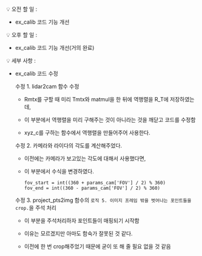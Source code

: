 <aside>
💡 오전 할 일 :

- ex_calib 코드 기능 개선

</aside>
 
<aside>
💡 오후 할 일 :

- ex_calib 코드 기능 개선(거의 완료)

</aside>

💡 세부 사항 :

- ex_calib 코드 수정

  수정 1. lidar2cam 함수 수정

  - Rmtx를 구할 때 미리 Tmtx와 matmul을 한 뒤에 역행렬을 R_T에 저장하였는데,

  - 이 부분에서 역행렬을 미리 구해주는 것이 아니라는 것을 깨닫고 코드를 수정함

  - xyz_c를 구하는 함수에서 역행렬을 만들어주어 사용한다.

  수정 2. 카메라와 라이다의 각도를 계산해주었다.

  - 이전에는 카메라가 보고있는 각도에 대해서 사용했다면,

  - 이 부분에서 수식을 변경하였다.

    ```
    fov_start = int((360 + params_cam['FOV'] / 2) % 360)
    fov_end = int((360 - params_cam['FOV'] / 2) % 360)
    ```

  수정 3. project_pts2img 함수의 `로직 5. 이미지 프레임 밖을 벗어나는 포인트들을 crop.`을 주석 처리

  - 이 부분을 주석처리하자 포인트들이 매핑되기 시작함

  - 이유는 모르겠지만 아마도 함숙가 잘못된 것 같다.

  - 이전에 한 번 crop해주었기 때문에 굳이 또 해 줄 필요 없을 것 같음
